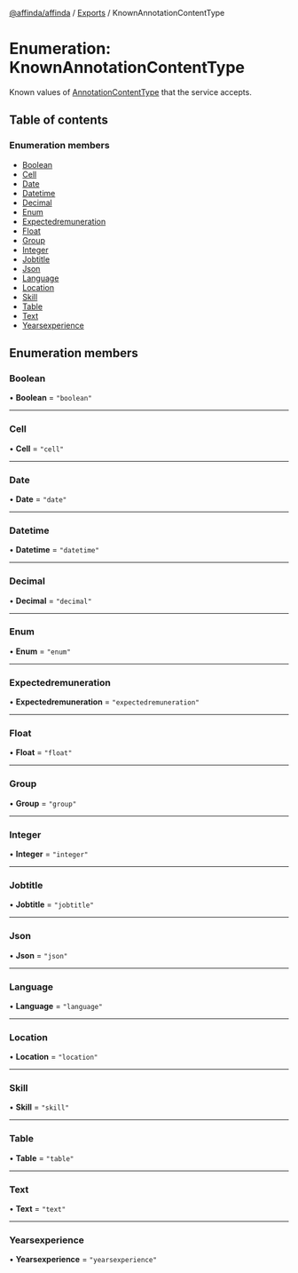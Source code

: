 [@affinda/affinda](../README.md) / [Exports](../modules.md) / KnownAnnotationContentType

# Enumeration: KnownAnnotationContentType

Known values of [AnnotationContentType](../modules.md#annotationcontenttype) that the service accepts.

## Table of contents

### Enumeration members

- [Boolean](KnownAnnotationContentType.md#boolean)
- [Cell](KnownAnnotationContentType.md#cell)
- [Date](KnownAnnotationContentType.md#date)
- [Datetime](KnownAnnotationContentType.md#datetime)
- [Decimal](KnownAnnotationContentType.md#decimal)
- [Enum](KnownAnnotationContentType.md#enum)
- [Expectedremuneration](KnownAnnotationContentType.md#expectedremuneration)
- [Float](KnownAnnotationContentType.md#float)
- [Group](KnownAnnotationContentType.md#group)
- [Integer](KnownAnnotationContentType.md#integer)
- [Jobtitle](KnownAnnotationContentType.md#jobtitle)
- [Json](KnownAnnotationContentType.md#json)
- [Language](KnownAnnotationContentType.md#language)
- [Location](KnownAnnotationContentType.md#location)
- [Skill](KnownAnnotationContentType.md#skill)
- [Table](KnownAnnotationContentType.md#table)
- [Text](KnownAnnotationContentType.md#text)
- [Yearsexperience](KnownAnnotationContentType.md#yearsexperience)

## Enumeration members

### Boolean

• **Boolean** = `"boolean"`

___

### Cell

• **Cell** = `"cell"`

___

### Date

• **Date** = `"date"`

___

### Datetime

• **Datetime** = `"datetime"`

___

### Decimal

• **Decimal** = `"decimal"`

___

### Enum

• **Enum** = `"enum"`

___

### Expectedremuneration

• **Expectedremuneration** = `"expectedremuneration"`

___

### Float

• **Float** = `"float"`

___

### Group

• **Group** = `"group"`

___

### Integer

• **Integer** = `"integer"`

___

### Jobtitle

• **Jobtitle** = `"jobtitle"`

___

### Json

• **Json** = `"json"`

___

### Language

• **Language** = `"language"`

___

### Location

• **Location** = `"location"`

___

### Skill

• **Skill** = `"skill"`

___

### Table

• **Table** = `"table"`

___

### Text

• **Text** = `"text"`

___

### Yearsexperience

• **Yearsexperience** = `"yearsexperience"`
